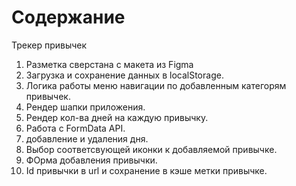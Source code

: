 # Содержание

Трекер привычек

1. Разметка сверстана с макета из Figma
2. Загрузка и сохранение данных в localStorage.
3. Логика работы меню навигации по добавленным категорям привычек.
4. Рендер шапки приложения.
5. Рендер кол-ва дней на каждую привычку.
6. Работа с FormData API.
7. добавление и удаления дня.
8. Выбор соответсвующей иконки к добавляемой привычке.
9. ФОрма добавления привычки.
10. Id привычки в url и сохранение в кэше метки привычке.
